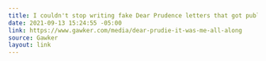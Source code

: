```yaml
---
title: I couldn't stop writing fake Dear Prudence letters that got published
date: 2021-09-13 15:24:55 -05:00
link: https://www.gawker.com/media/dear-prudie-it-was-me-all-along
source: Gawker
layout: link
---
```


